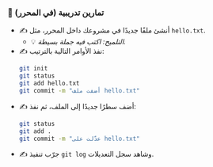 ### 🧪 تمارين تدريبية (في المحرر)
* ✍️ أنشئ ملفًا جديدًا في مشروعك داخل المحرر، مثل `hello.txt`.
    * 💡 *التلميح: اكتب فيه جملة بسيطة.*
* ✍️ نفذ الأوامر التالية بالترتيب:
    ```bash
    git init
    git status
    git add hello.txt
    git commit -m "أضفت ملف hello.txt"
    ```
* ✍️ أضف سطرًا جديدًا إلى الملف، ثم نفذ:
    ```bash
    git status
    git add .
    git commit -m "عدّلت على hello.txt"
    ```
* ✍️ جرّب تنفيذ `git log` وشاهد سجل التعديلات.